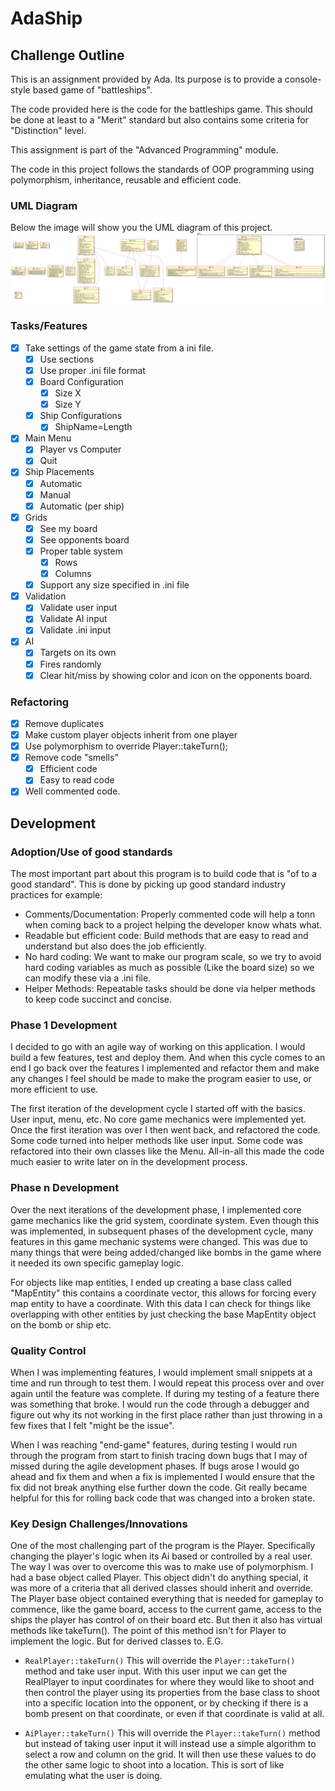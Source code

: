 # AdaShip

## Challenge Outline
This is an assignment provided by Ada. Its purpose is to provide a console-style based game of "battleships".

The code provided here is the code for the battleships game. This should be done at least to a "Merit" standard but also contains some
criteria for "Distinction" level.

This assignment is part of the "Advanced Programming" module.

The code in this project follows the standards of OOP programming using polymorphism, inheritance, reusable and efficient code.

### UML Diagram
Below the image will show you the UML diagram of this project.
![UML Diagram](diagrams/uml.png)

### Tasks/Features
- [x] Take settings of the game state from a ini file.
  - [x] Use sections
  - [x] Use proper .ini file format
  - [x] Board Configuration
    - [x] Size X
    - [x] Size Y
  - [x] Ship Configurations
    - [x] ShipName=Length
- [x] Main Menu
  - [x] Player vs Computer
  - [x] Quit
- [x] Ship Placements
  - [x] Automatic
  - [x] Manual
  - [x] Automatic (per ship)
- [x] Grids
  - [x] See my board
  - [x] See opponents board
  - [x] Proper table system
    - [x] Rows
    - [x] Columns
  - [x] Support any size specified in .ini file
- [x] Validation
  - [x] Validate user input
  - [x] Validate AI input
  - [x] Validate .ini input
- [x] AI
  - [x] Targets on its own
  - [x] Fires randomly
  - [x] Clear hit/miss by showing color and icon on the opponents board.
  
### Refactoring
- [x] Remove duplicates
- [x] Make custom player objects inherit from one player
- [x] Use polymorphism to override Player::takeTurn();
- [x] Remove code "smells"
  - [x] Efficient code
  - [x] Easy to read code
- [x] Well commented code.

## Development
### Adoption/Use of good standards
The most important part about this program is to build code that is "of to a good standard". This is done by picking up good
standard industry practices for example:
 - Comments/Documentation: 
   Properly commented code will help a tonn when coming back to a project helping the developer know whats what.
 - Readable but efficient code: 
   Build methods that are easy to read and understand but also does the job efficiently.
 - No hard coding: 
   We want to make our program scale, so we try to avoid hard coding variables as much as possible (Like the board size)
  so we can modify these via a .ini file.
 - Helper Methods: Repeatable tasks should be done via helper methods to keep code succinct and concise.

### Phase 1 Development
I decided to go with an agile way of working on this application. I would build a few features, test and deploy them. And when this
cycle comes to an end I go back over the features I implemented and refactor them and make any changes I feel should be made to make
the program easier to use, or more efficient to use.

The first iteration of the development cycle I started off with the basics. User input, menu, etc. No core game mechanics were implemented yet.
Once the first iteration was over I then went back, and refactored the code. Some code turned into helper methods like user input. Some code
was refactored into their own classes like the Menu. All-in-all this made the code much easier to write later on in the development process.

### Phase n Development

Over the next iterations of the development phase, I implemented core game mechanics like the grid system, coordinate system.
Even though this was implemented, in subsequent phases of the development cycle, many features in this game mechanic systems were changed. 
This was due to many things that were being added/changed like bombs in the game where it needed its own specific gameplay logic.

For objects like map entities, I ended up creating a base class called "MapEntity" this contains a coordinate vector, this allows for forcing
every map entity to have a coordinate. With this data I can check for things like overlapping with other entities by just checking the
base MapEntity object on the bomb or ship etc.

### Quality Control
When I was implementing features, I would implement small snippets at a time and run through to test them. 
I would repeat this process over and over again until the feature was complete. If during my testing of a feature there was something
that broke. I would run the code through a debugger and figure out why its not working in the first place rather than just throwing in 
a few fixes that I felt "might be the issue".

When I was reaching "end-game" features, during testing I would run through the program from start to finish tracing down bugs that I may
of missed during the agile development phases. If bugs arose I would go ahead and fix them and when a fix is implemented I would ensure that
the fix did not break anything else further down the code. Git really became helpful for this for rolling back code that was changed into
a broken state.

### Key Design Challenges/Innovations
One of the most challenging part of the program is the Player. Specifically changing the player's logic when its Ai based or controlled
by a real user.
The way I was over to overcome this was to make use of polymorphism. I had a base object called Player. This object didn't do anything
special, it was more of a criteria that all derived classes should inherit and override.
The Player base object contained everything that is needed for gameplay to commence, like the game board, access to the current game,
access to the ships the player has control of on their board etc. But then it also has virtual methods like takeTurn(). The point of this
method isn't for Player to implement the logic. But for derived classes to. E.G.

 - `RealPlayer::takeTurn()` This will override the `Player::takeTurn()` method and take user input. With this user input we can
   get the RealPlayer to input coordinates for where they would like to shoot and then control the player using its properties from the
   base class to shoot into a specific location into the opponent, or by checking if there is a bomb present on that coordinate, or even
   if that coordinate is valid at all.
   
 - `AiPlayer::takeTurn()` This will override the `Player::takeTurn()` method but instead of taking user input it will instead use a simple
   algorithm to select a row and column on the grid. It will then use these values to do the other same logic to shoot into a location.
   This is sort of like emulating what the user is doing. 